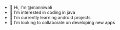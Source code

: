 - 👋 Hi, I’m @manniwali
- 👀 I’m interested in coding in java
- 🌱 I’m currently learning android projects
- 💞️ I’m looking to collaborate on developing new apps
  <!---
manniwali/manniwali is a ✨ special ✨ repository because its `README.md` (this file) appears on your GitHub profile.
You can click the Preview link to take a look at your changes.
--->
